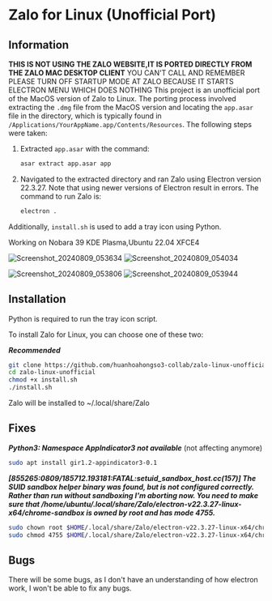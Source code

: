 # Zalo for Linux (Unofficial Port)

## Information

**THIS IS NOT USING THE ZALO WEBSITE,IT IS PORTED DIRECTLY FROM THE ZALO MAC DESKTOP CLIENT**
YOU CAN'T CALL AND REMEMBER PLEASE TURN OFF STARTUP MODE AT ZALO BECAUSE IT STARTS ELECTRON MENU WHICH DOES NOTHING
This project is an unofficial port of the MacOS version of Zalo to Linux. The porting process involved extracting the `.dmg` file from the MacOS version and locating the `app.asar` file in the directory, which is typically found in `/Applications/YourAppName.app/Contents/Resources`. The following steps were taken:

1. Extracted `app.asar` with the command:
    ```bash
    asar extract app.asar app
    ```
2. Navigated to the extracted directory and ran Zalo using Electron version 22.3.27. Note that using newer versions of Electron result in errors. The command to run Zalo is:
    ```bash
    electron .
    ```

Additionally, `install.sh` is used to add a tray icon using Python.

Working on Nobara 39 KDE Plasma,Ubuntu 22.04 XFCE4

![Screenshot_20240809_053634](https://github.com/user-attachments/assets/cad8e69c-a5ea-47a5-bfba-7f75bba9ca4f)
![Screenshot_20240809_054034](https://github.com/user-attachments/assets/f145e10a-10f9-4bd2-a91e-24f06f0f9bf3)

![Screenshot_20240809_053806](https://github.com/user-attachments/assets/cb7674e3-a856-42a9-9b78-c4ca93fd6f3b)
![Screenshot_20240809_053944](https://github.com/user-attachments/assets/781ddbd0-9404-4666-ab77-eeb8f8596a7a)



## Installation

Python is required to run the tray icon script.

To install Zalo for Linux, you can choose one of these two:

***Recommended***

```bash
git clone https://github.com/huanhoahongso3-collab/zalo-linux-unofficial
cd zalo-linux-unofficial
chmod +x install.sh
./install.sh
```
Zalo will be installed to ~/.local/share/Zalo

## Fixes

***Python3: Namespace AppIndicator3 not available*** (not affecting anymore)
```bash
sudo apt install gir1.2-appindicator3-0.1
```
***[855265:0809/185712.193181:FATAL:setuid_sandbox_host.cc(157)] The SUID sandbox helper binary was found, but is not configured correctly. Rather than run without sandboxing I'm aborting now. You need to make sure that /home/ubuntu/.local/share/Zalo/electron-v22.3.27-linux-x64/chrome-sandbox is owned by root and has mode 4755.***
```bash
sudo chown root $HOME/.local/share/Zalo/electron-v22.3.27-linux-x64/chrome-sandbox
sudo chmod 4755 $HOME/.local/share/Zalo/electron-v22.3.27-linux-x64/chrome-sandbox
```

## Bugs

There will be some bugs, as I don't have an understanding of how electron work, I won't be able to fix any bugs.
